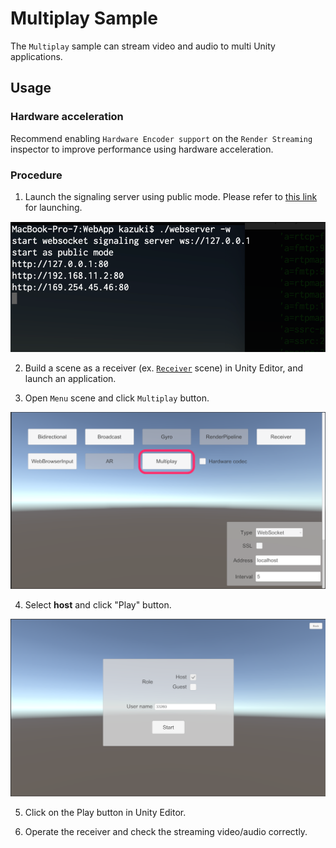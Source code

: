 # Multiplay Sample

The `Multiplay` sample can stream video and audio to multi Unity applications.

## Usage

### Hardware acceleration

Recommend enabling `Hardware Encoder support` on the `Render Streaming` inspector to improve performance using hardware acceleration.

### Procedure

1) Launch the signaling server using public mode. Please refer to [this link](webapp.md) for launching.

![Launch web server](images/launch_webserver_public_mode.png)

2) Build a scene as a receiver (ex. [`Receiver`](sample-receiver.md) scene) in Unity Editor, and launch an application.

3) Open `Menu` scene and click `Multiplay` button. 

![Open Multiplay scene](images/open_multiplay_scene.png)

4) Select **host** and click "Play" button.

![Open Multiplay scene](images/sample_multiplay_select_host.png)

5) Click on the Play button in Unity Editor.

6) Operate the receiver and check the streaming video/audio correctly.
